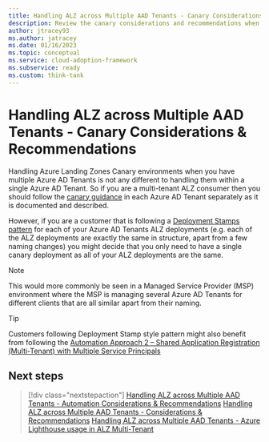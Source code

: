 ```yaml
---
title: Handling ALZ across Multiple AAD Tenants - Canary Considerations & Recommendations
description: Review the canary considerations and recommendations when handling multiple Azure AD Tenants alongside Azure Landing Zones
author: jtracey93
ms.author: jatracey
ms.date: 01/16/2023
ms.topic: conceptual
ms.service: cloud-adoption-framework
ms.subservice: ready
ms.custom: think-tank
---
```


# Handling ALZ across Multiple AAD Tenants - Canary Considerations & Recommendations

Handling Azure Landing Zones Canary environments when you have multiple Azure AD Tenants is not any different to handling them within a single Azure AD Tenant. So if you are a multi-tenant ALZ consumer then you should follow the [canary guidance](/azure/cloud-adoption-framework/ready/enterprise-scale/testing-approach) in each Azure AD Tenant separately as it is documented and described.

However, if you are a customer that is following a [Deployment Stamps pattern](/azure/architecture/patterns/deployment-stamp) for each of your Azure AD Tenants ALZ deployments (e.g. each of the ALZ deployments are exactly the same in structure, apart from a few naming changes) you might decide that you only need to have a single canary deployment as all of your ALZ deployments are the same.

>[!NOTE]
> This would more commonly be seen in a Managed Service Provider (MSP) environment where the MSP is managing several Azure AD Tenants for different clients that are all similar apart from their naming.

>[!TIP]
> Customers following Deployment Stamp style pattern might also benefit from following the [Automation Approach 2 – Shared Application Registration (Multi-Tenant) with Multiple Service Principals](multiple-aad-tenants-in-alz-handling-automation.md#approach-2-–-shared-application-registration-multi-tenant-with-multiple-service-principals)

## Next steps

> [!div class="nextstepaction"]
> [Handling ALZ across Multiple AAD Tenants - Automation Considerations & Recommendations](multiple-aad-tenants-in-alz-handling-automation.md)
> [Handling ALZ across Multiple AAD Tenants -  Considerations & Recommendations](multiple-aad-tenants-in-alz-handling-c-r.md.md)
> [Handling ALZ across Multiple AAD Tenants - Azure Lighthouse usage in ALZ Multi-Tenant](multiple-aad-tenants-in-alz-handling-automation.md)
